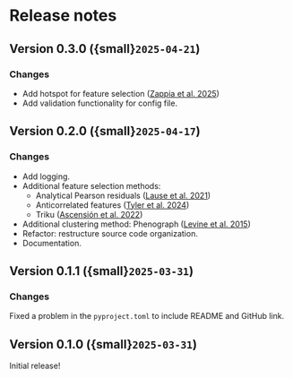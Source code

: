 # Release notes

## Version 0.3.0 ({small}`2025-04-21`)
### Changes
- Add hotspot for feature selection (<a href=https://doi.org/10.1038/s41592-025-02624-3 target="_blank">Zappia et al. 2025</a>)
- Add validation functionality for config file.

## Version 0.2.0 ({small}`2025-04-17`)
### Changes

- Add logging.
- Additional feature selection methods:
    - Analytical Pearson residuals (<a href=https://doi.org/10.1186/s13059-021-02451-7 target="_blank">Lause et al. 2021</a>)
    - Anticorrelated features (<a href="https://doi.org/10.1038/s41467-023-43406-9" target="_blank">Tyler et al. 2024</a>)
    - Triku (<a href="https://doi.org/10.1093/gigascience/giac017" target="_blank">Ascensión et al. 2022</a>)
- Additional clustering method: Phenograph (<a href="https://doi.org/10.1016/j.cell.2015.05.047" target="_blank">Levine et al. 2015</a>)
- Refactor: restructure source code organization.
- Documentation.


## Version 0.1.1 ({small}`2025-03-31`)
### Changes

Fixed a problem in the ```pyproject.toml``` to include README and GitHub link.


## Version 0.1.0 ({small}`2025-03-31`)

Initial release!

